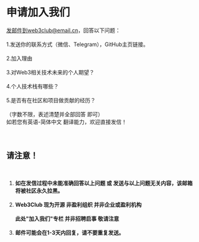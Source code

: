 # 申请加入我们
发邮件到web3club@email.cn，回答以下问题：
<br>
<br>
1.发送你的联系方式（微信、Telegram），GitHub主页链接。
<br>
<br>
2.加入理由
<br>
<br>
3.对Web3相关技术未来的个人期望？
<br>
<br>
4.个人技术栈有哪些？
<br>
<br>
5.是否有在社区和项目做贡献的经历？
<br>
<br>
（字数不限，表述清楚并全部回答 即可）
<br>
如若您有英语-简体中文 翻译能力，欢迎直接发信！<br><br><br>
## 请注意！

<br>

1. **如在发信过程中未能准确回答以上问题 或 发送与以上问题无关内容，该邮箱将被社区永久拉黑。**<br><br>
2. **Web3Club 现为开源 非盈利组织 并非企业或盈利机构** <br><br>
**此处"加入我们"专栏 并非招聘启事 敬请注意**<br><br>
3. **邮件可能会在1-3天内回复，请不要重复发送。**
